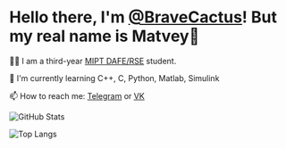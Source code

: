 # Hello there, I'm [@BraveCactus](https://github.com/BraveCactus)! But my real name is Matvey👋

👨‍🎓 I am a third-year [MIPT DAFE/RSE](https://mipt-rse.ru/) student.

🧠 I'm currently learning C++, C, Python, Matlab, Simulink

📫 How to reach me: [Telegram](https://t.me/VJling846) or [VK](https://vk.com/vjling)

![GitHub Stats](https://github-readme-stats.vercel.app/api?username=BraveCactus&show_icons=true&theme=tokyonight)

![Top Langs](https://github-readme-stats.vercel.app/api/top-langs/?username=BraveCactus&layout=compact&theme=tokyonight)
